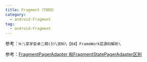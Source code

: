 ```yaml
---
title: Fragment（TODO）
category: 
  - android-Fragment
tag:
  - android-Fragment
---
```


参考：`H:\享学安卓二期(3)\资料\【04】FrameWork层源码解析\`

参考：[FragmentPagerAdapter 和FragmentStatePagerAdapter区别](https://www.jianshu.com/p/9687209cfd5f)